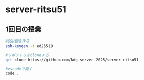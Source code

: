 # server-ritsu51

## 1回目の授業
```bash
#SSH鍵を作る
ssh-keygen -t ed25519

#リポジトリをcloneする
git clone https://github.com/kdg-server-2025/server-ritsu51

#vscodeで開く
code .
```